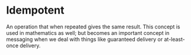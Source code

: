 # Idempotent
An operation that when repeated gives the same result. This concept is used in mathematics as well; but becomes an important concept in messaging when we deal with things like guaranteed delivery or at-least-once delivery.